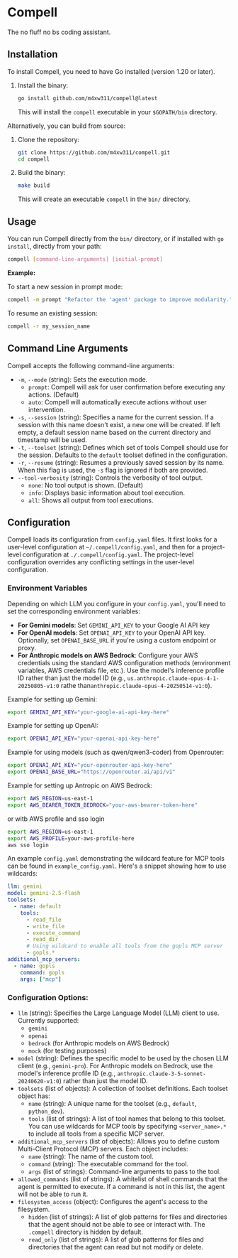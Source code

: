 # Compell
The no fluff no bs coding assistant.

## Installation

To install Compell, you need to have Go installed (version 1.20 or later).

1. Install the binary:
   ```bash
   go install github.com/m4xw311/compell@latest
   ```
   This will install the `compell` executable in your `$GOPATH/bin` directory.

Alternatively, you can build from source:

1. Clone the repository:
   ```bash
   git clone https://github.com/m4xw311/compell.git
   cd compell
   ```
2. Build the binary:
   ```bash
   make build
   ```
   This will create an executable `compell` in the `bin/` directory.

## Usage

You can run Compell directly from the `bin/` directory, or if installed with `go install`, directly from your path:

```bash
compell [command-line-arguments] [initial-prompt]
```

**Example:**

To start a new session in prompt mode:
```bash
compell -m prompt "Refactor the 'agent' package to improve modularity."
```

To resume an existing session:
```bash
compell -r my_session_name
```

## Command Line Arguments

Compell accepts the following command-line arguments:

*   `-m`, `--mode` (string): Sets the execution mode.
    *   `prompt`: Compell will ask for user confirmation before executing any actions. (Default)
    *   `auto`: Compell will automatically execute actions without user intervention.
*   `-s`, `--session` (string): Specifies a name for the current session. If a session with this name doesn't exist, a new one will be created. If left empty, a default session name based on the current directory and timestamp will be used.
*   `-t`, `--toolset` (string): Defines which set of tools Compell should use for the session. Defaults to the `default` toolset defined in the configuration.
*   `-r`, `--resume` (string): Resumes a previously saved session by its name. When this flag is used, the `-s` flag is ignored if both are provided.
*   `--tool-verbosity` (string): Controls the verbosity of tool output.
    *   `none`: No tool output is shown. (Default)
    *   `info`: Displays basic information about tool execution.
    *   `all`: Shows all output from tool executions.

## Configuration

Compell loads its configuration from `config.yaml` files. It first looks for a user-level configuration at `~/.compell/config.yaml`, and then for a project-level configuration at `./.compell/config.yaml`. The project-level configuration overrides any conflicting settings in the user-level configuration.

### Environment Variables

Depending on which LLM you configure in your `config.yaml`, you'll need to set the corresponding environment variables:

* **For Gemini models**: Set `GEMINI_API_KEY` to your Google AI API key
* **For OpenAI models**: Set `OPENAI_API_KEY` to your OpenAI API key. Optionally, set `OPENAI_BASE_URL` if you're using a custom endpoint or proxy.
* **For Anthropic models on AWS Bedrock**: Configure your AWS credentials using the standard AWS configuration methods (environment variables, AWS credentials file, etc.). Use the model's inference profile ID rather than just the model ID (e.g., `us.anthropic.claude-opus-4-1-20250805-v1:0` rathe than`anthropic.claude-opus-4-20250514-v1:0`).

Example for setting up Gemini:
```bash
export GEMINI_API_KEY="your-google-ai-api-key-here"
```

Example for setting up OpenAI:
```bash
export OPENAI_API_KEY="your-openai-api-key-here"
```

Example for using models (such as qwen/qwen3-coder) from Openrouter:
```bash
export OPENAI_API_KEY="your-openrouter-api-key-here"
export OPENAI_BASE_URL="https://openrouter.ai/api/v1"
```

Example for setting up Antropic on AWS Bedrock:
```bash
export AWS_REGION=us-east-1
export AWS_BEARER_TOKEN_BEDROCK="your-aws-bearer-token-here"
```
or witb AWS profile and sso login
```bash
export AWS_REGION=us-east-1
export AWS_PROFILE=your-aws-profile-here
aws sso login
```

An example `config.yaml` demonstrating the wildcard feature for MCP tools can be found in `example_config.yaml`. Here's a snippet showing how to use wildcards:

```yaml
llm: gemini
model: gemini-2.5-flash
toolsets:
  - name: default
    tools:
      - read_file
      - write_file
      - execute_command
      - read_dir
      # Using wildcard to enable all tools from the gopls MCP server
      - gopls.*
additional_mcp_servers:
  - name: gopls
    command: gopls
    args: ["mcp"]
```

### Configuration Options:

*   `llm` (string): Specifies the Large Language Model (LLM) client to use. Currently supported:
    *   `gemini`
    *   `openai`
    *   `bedrock` (for Anthropic models on AWS Bedrock)
    *   `mock` (for testing purposes)
*   `model` (string): Defines the specific model to be used by the chosen LLM client (e.g., `gemini-pro`). For Anthropic models on Bedrock, use the model's inference profile ID (e.g., `anthropic.claude-3-5-sonnet-20240620-v1:0`) rather than just the model ID.
*   `toolsets` (list of objects): A collection of toolset definitions. Each toolset object has:
    *   `name` (string): A unique name for the toolset (e.g., `default`, `python_dev`).
    *   `tools` (list of strings): A list of tool names that belong to this toolset. You can use wildcards for MCP tools by specifying `<server_name>.*` to include all tools from a specific MCP server.
*   `additional_mcp_servers` (list of objects): Allows you to define custom Multi-Client Protocol (MCP) servers. Each object includes:
    *   `name` (string): The name of the custom tool.
    *   `command` (string): The executable command for the tool.
    *   `args` (list of strings): Command-line arguments to pass to the tool.
*   `allowed_commands` (list of strings): A whitelist of shell commands that the agent is permitted to execute. If a command is not in this list, the agent will not be able to run it.
*   `filesystem_access` (object): Configures the agent's access to the filesystem.
    *   `hidden` (list of strings): A list of glob patterns for files and directories that the agent should not be able to see or interact with. The `.compell` directory is hidden by default.
    *   `read_only` (list of strings): A list of glob patterns for files and directories that the agent can read but not modify or delete.
